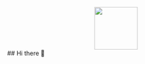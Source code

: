 <div id="header" align="center">
  <img src="https://media.giphy.com/media/M9gbBd9nbDrOTu1Mqx/giphy.gif](https://media1.giphy.com/media/v1.Y2lkPTc5MGI3NjExcW82ZGljMjh4ajRzcTcwemNmeWFqb25qMnJyczdhcXRyMWxnczdnZCZlcD12MV9pbnRlcm5hbF9naWZfYnlfaWQmY3Q9Zw/SS8CV2rQdlYNLtBCiF/giphy.gif" width="100"/>
</div>
## Hi there 👋

